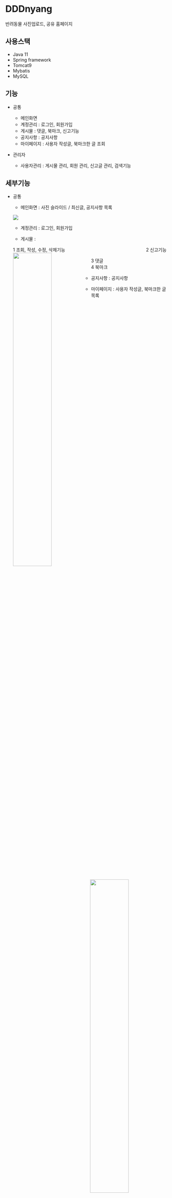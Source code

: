 # DDDnyang
반려동물 사진업로드, 공유 홈페이지

## 사용스택
- Java 11
- Spring framework
- Tomcat9
- Mybatis
- MySQL

## 기능
*  공통
    + 메인화면
    + 계정관리 : 로그인, 회원가입
    + 게시물 : 댓글, 북마크, 신고기능
    + 공지사항 : 공지사항
    + 마이페이지 : 사용자 작성글, 북마크한 글 조회 

* 관리자
    + 사용자관리 : 게시물 관리, 회원 관리, 신고글 관리, 검색기능


## 세부기능

*  공통
    + 메인화면 : 사진 슬라이드 / 최신글, 공지사항 목록
    <p align="left">
        <img src="https://user-images.githubusercontent.com/78252188/199869558-fab50468-2d70-4461-8e9b-9f6aaff33163.gif">      
    </p>

    + 계정관리 : 로그인, 회원가입
    
    + 게시물 :  
    <p>
     1 조회, 작성, 수정, 삭제기능　　　　　　　　　　　　　　　　　　2 신고기능  
    <img src="https://user-images.githubusercontent.com/78252188/198755865-4d13cc10-cade-4f59-8af9-5a49b38acac5.gif"
    width="50%" align="left">
    <img src="https://user-images.githubusercontent.com/78252188/199874482-53d81981-5c79-4ef8-ac25-ec52d7477512.gif"
    width="50%" align="right">
    </p>
    <p>  
     3 댓글　　　　　　　　　　　　　　　　　　　　　　　　　　　　　　4 북마크  
    <img src="https://user-images.githubusercontent.com/78252188/199879953-00dcb457-5df5-4039-843c-8d2bd4e6afa5.gif"
    width="50%" align="left">
    <img src="https://user-images.githubusercontent.com/78252188/199879991-11434ee6-3b6c-47c7-b358-24bf8008305f.gif"
    width="50%" align="right">
    </p>  
    
    + 공지사항 : 공지사항

    + 마이페이지 : 사용자 작성글, 북마크한 글 목록
    <p align="left">
        <img src="https://user-images.githubusercontent.com/78252188/199872888-88223887-177e-44cc-81bd-c6c226e5dd0e.png" width="64%">
    </p>
* 관리자
    + 사용자관리 : 게시물 관리, 회원 관리, 신고글 관리, 검색기능

